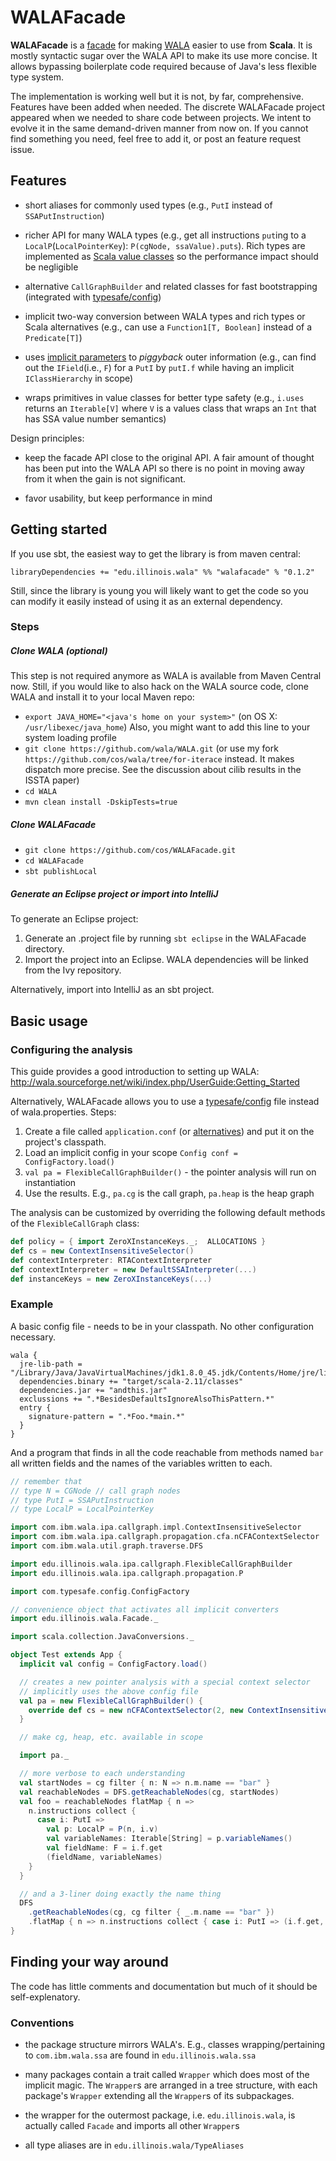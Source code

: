 # WALAFacade

**WALAFacade** is a [facade](http://en.wikipedia.org/wiki/Facade_pattern) for making [WALA](http://wala.sourceforge.net) easier to use from **Scala**.
It is mostly syntactic sugar over the WALA API to make its use more concise. It allows bypassing boilerplate code required because of Java's less flexible type system.

The implementation is working well but it is not, by far, comprehensive. Features have been added when needed. The discrete WALAFacade project appeared when we needed to share code between projects.
We intent to evolve it in the same demand-driven manner from now on. If you cannot find something you need, feel free to add it, or post an feature request issue.

## Features

- short aliases for commonly used types (e.g., `PutI` instead of `SSAPutInstruction`)

- richer API for many WALA types (e.g., get all instructions `put`ing to a `LocalP`(`LocalPointerKey`): `P(cgNode, ssaValue).puts`). 
    Rich types are implemented as [Scala value classes](http://docs.scala-lang.org/sips/pending/value-classes.html) so the performance impact should be negligible

- alternative `CallGraphBuilder` and related classes for fast bootstrapping (integrated with [typesafe/config](https://github.com/typesafehub/config))

- implicit two-way conversion between WALA types and rich types or Scala alternatives (e.g., can use a `Function1[T, Boolean]` instead of a `Predicate[T]`)

- uses [implicit parameters](http://www.scala-lang.org/node/114) to *piggyback* outer information (e.g., can find out the `IField`(i.e., `F`) for a `PutI` by `putI.f` while having an implicit `IClassHierarchy` in scope)

- wraps primitives in value classes for better type safety (e.g., `i.uses` returns an `Iterable[V]` where `V` is a values class that wraps an `Int` that has SSA value number semantics)

Design principles:
- keep the facade API close to the original API. A fair amount of thought has been put into the WALA API so there is no point in moving away from it when the gain is not significant. 

- favor usability, but keep performance in mind

## Getting started

If you use sbt, the easiest way to get the library is from maven central:
```
libraryDependencies += "edu.illinois.wala" %% "walafacade" % "0.1.2"
```

Still, since the library is young you will likely want to get the code so you can modify it easily instead of using it as an external dependency.

### Steps

##### Clone WALA (optional)

This step is not required anymore as WALA is available from Maven Central now. Still, if you would like to also hack on the WALA source code, clone WALA and install it to your local Maven repo:

 - `export JAVA_HOME="<java's home on your system>"` (on OS X: `/usr/libexec/java_home`) Also, you might want to add this line to your system loading profile
 - `git clone https://github.com/wala/WALA.git` (or use my fork `https://github.com/cos/wala/tree/for-iterace` instead. It makes dispatch more precise. See the discussion about cilib results in the ISSTA paper)
 - `cd WALA`
 - `mvn clean install -DskipTests=true` 
    
##### Clone WALAFacade 
 - `git clone https://github.com/cos/WALAFacade.git`
 - `cd WALAFacade`
 - `sbt publishLocal`

##### Generate an Eclipse project or import into IntelliJ

To generate an Eclipse project:

1. Generate an .project file by running `sbt eclipse` in the WALAFacade directory.
2. Import the project into an Eclipse. WALA dependencies will be linked from the Ivy repository.

Alternatively, import into IntelliJ as an sbt project.

## Basic usage

### Configuring the analysis

This guide provides a good introduction to setting up WALA: http://wala.sourceforge.net/wiki/index.php/UserGuide:Getting_Started

Alternatively, WALAFacade allows you to use a [typesafe/config](https://github.com/typesafehub/config) file instead of wala.properties. Steps:

1. Create a file called `application.conf` (or [alternatives](https://github.com/typesafehub/config#standard-behavior)) and put it on the project's classpath. 
2. Load an implicit config in your scope `Config conf = ConfigFactory.load()`
3. `val pa = FlexibleCallGraphBuilder()` - the pointer analysis will run on instantiation
4. Use the results. E.g., `pa.cg` is the call graph, `pa.heap` is the heap graph

The analysis can be customized by overriding the following default methods of the `FlexibleCallGraph` class:
```scala
def policy = { import ZeroXInstanceKeys._;  ALLOCATIONS }
def cs = new ContextInsensitiveSelector()
def contextInterpreter: RTAContextInterpreter
def contextInterpreter = new DefaultSSAInterpreter(...)
def instanceKeys = new ZeroXInstanceKeys(...)
```

### Example

A basic config file - needs to be in your classpath. No other configuration necessary.
```
wala {
  jre-lib-path = "/Library/Java/JavaVirtualMachines/jdk1.8.0_45.jdk/Contents/Home/jre/lib/rt.jar"
  dependencies.binary += "target/scala-2.11/classes"
  dependencies.jar += "andthis.jar"
  exclussions += ".*BesidesDefaultsIgnoreAlsoThisPattern.*"
  entry {
    signature-pattern = ".*Foo.*main.*"
  }
}
```

And a program that finds in all the code reachable from methods named `bar` all written fields and the names of the variables written to each.

```scala
// remember that 
// type N = CGNode // call graph nodes
// type PutI = SSAPutInstruction
// type LocalP = LocalPointerKey

import com.ibm.wala.ipa.callgraph.impl.ContextInsensitiveSelector
import com.ibm.wala.ipa.callgraph.propagation.cfa.nCFAContextSelector
import com.ibm.wala.util.graph.traverse.DFS

import edu.illinois.wala.ipa.callgraph.FlexibleCallGraphBuilder
import edu.illinois.wala.ipa.callgraph.propagation.P

import com.typesafe.config.ConfigFactory

// convenience object that activates all implicit converters
import edu.illinois.wala.Facade._

import scala.collection.JavaConversions._

object Test extends App {
  implicit val config = ConfigFactory.load()

  // creates a new pointer analysis with a special context selector
  // implicitly uses the above config file
  val pa = new FlexibleCallGraphBuilder() {
    override def cs = new nCFAContextSelector(2, new ContextInsensitiveSelector());
  }

  // make cg, heap, etc. available in scope

  import pa._

  // more verbose to each understanding
  val startNodes = cg filter { n: N => n.m.name == "bar" }
  val reachableNodes = DFS.getReachableNodes(cg, startNodes)
  val foo = reachableNodes flatMap { n =>
    n.instructions collect {
      case i: PutI =>
        val p: LocalP = P(n, i.v)
        val variableNames: Iterable[String] = p.variableNames()
        val fieldName: F = i.f.get
        (fieldName, variableNames)
    }
  }

  // and a 3-liner doing exactly the name thing
  DFS
    .getReachableNodes(cg, cg filter { _.m.name == "bar" })
    .flatMap { n => n.instructions collect { case i: PutI => (i.f.get, P(n, i.v).variableNames()) } }
}
```

## Finding your way around

The code has little comments and documentation but much of it should be self-explenatory. 

### Conventions

- the package structure mirrors WALA's. E.g., classes wrapping/pertaining to `com.ibm.wala.ssa` are found in `edu.illinois.wala.ssa`

- many packages contain a trait called `Wrapper` which does most of the implicit magic. The `Wrapper`s are arranged in a tree structure, with each package's `Wrapper` extending all the `Wrapper`s of its subpackages.  

- the wrapper for the outermost package, i.e. `edu.illinois.wala`, is actually called `Facade` and imports all other `Wrapper`s

- all type aliases are in `edu.illinois.wala/TypeAliases`
